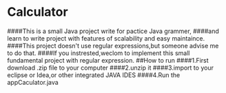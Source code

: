 # Calculator
####This is a small Java project write for pactice Java grammer,
####and learn to write project with features of scalability and easy maintaince.
####This project doesn't use regular expressions,but someone advise me to do that.
####If you instrested,weclom to implement this small fundamental project with regular expression.
##How to run
####1.First download .zip file to your computer
####2.unzip it
####3.import to your eclipse or Idea,or other  integrated JAVA IDES
####4.Run the appCaculator.java
